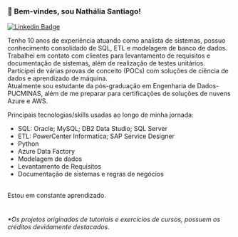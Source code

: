 ### 👋 Bem-vindes, sou Nathália Santiago!

 [![Linkedin Badge](https://img.shields.io/badge/-LinkedIn-blue?style=flat-square&logo=Linkedin&logoColor=white&link=https://www.linkedin.com/in/santiagonathalia//)](https://www.linkedin.com/in/santiagonathalia/)

Tenho 10 anos de experiência atuando como analista de sistemas, possuo conhecimento consolidado de SQL, ETL e modelagem de banco de dados.
Trabalhei em contato com clientes para levantamento de requisitos e documentação de sistemas, além de realização de testes unitários.<br>
Participei de várias provas de conceito (POCs) com soluções de ciência de dados e aprendizado de máquina.<br>
Atualmente sou estudante da pós-graduação em Engenharia de Dados-PUCMINAS, além de me preparar para certificações de soluções de nuvens Azure e AWS.<br>

Principais tecnologias/skills usadas ao longo de minha jornada:
- SQL: Oracle; MySQL; DB2 Data Studio; SQL Server
- ETL: PowerCenter Informatica; SAP Service Designer
- Python
- Azure Data Factory
- Modelagem de dados
- Levantamento de Requisitos
- Documentação de sistemas e regras de negócios
<br>
Estou em constante aprendizado.
<br><br>

###### \*Os projetos originados de tutoriais e exercícios de cursos, possuem os créditos devidamente destacados.
<!--
**santiago-nath/santiago-nath** is a ✨ _special_ ✨ repository because its `README.md` (this file) appears on your GitHub profile.

Here are some ideas to get you started:


- 🌱 I’m currently learning ...
- 👯 I’m looking to collaborate on ...
- 🤔 I’m looking for help with ...
- 💬 Ask me about ...
- 📫 How to reach me: ...
- 😄 Pronouns: ...
- ⚡ Fun fact: ...
-->
